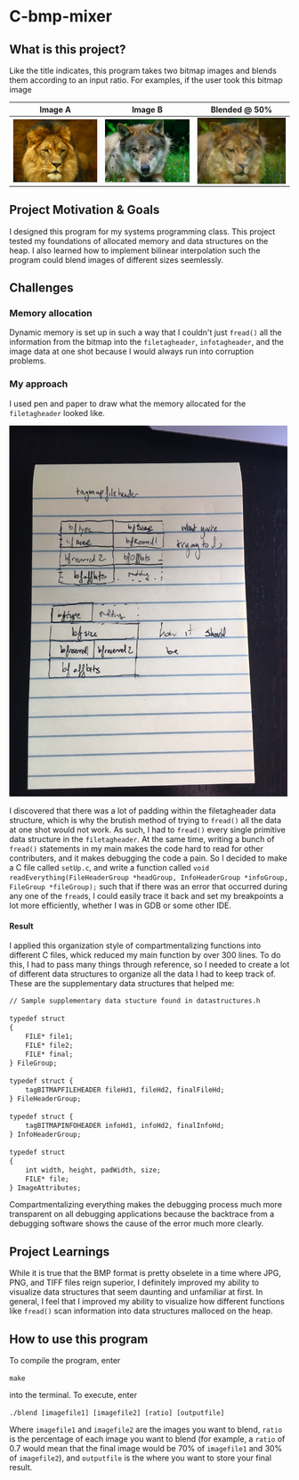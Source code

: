 # C-bmp-mixer

## What is this project?

Like the title indicates, this program takes two bitmap images and blends them according to an input ratio. For examples, if the user took this bitmap image

| Image A | Image B | Blended @ 50% |
|------|-------| ------ |
| <img src="https://github.com/krishnakalakkad/C-bmp-mixer/blob/master/lion.png?raw=true" align="center" width="300"> | <img src="https://github.com/krishnakalakkad/C-bmp-mixer/blob/master/wolf.png?raw=true" align="center" width="300"> | <img src="https://github.com/krishnakalakkad/C-bmp-mixer/blob/master/lolf.png?raw=true" align="center" width="300"> |


## Project Motivation & Goals

I designed this program for my systems programming class. This project tested my foundations of allocated memory and data structures on the heap. I also learned how to implement bilinear interpolation such the program could blend images of different sizes seemlessly. 

## Challenges

### Memory allocation

Dynamic memory is set up in such a way that I couldn't just `fread()` all the information from the bitmap into the `filetagheader`, `infotagheader`, and the image data at one shot because I would always run into corruption problems.

### My approach

I used pen and paper to draw what the memory allocated for the `filetagheader` looked like.

<img src="https://github.com/krishnakalakkad/C-bmp-mixer/blob/master/Drawing2.JPG" width="500">


I discovered that there was a lot of padding within the filetagheader data structure, which is why the brutish method of trying to `fread()` all the data at one shot would not work. As such, I had to `fread()` every single primitive data structure in the `filetagheader`. At the same time, writing a bunch of `fread()` statements in my main makes the code hard to read for other contributers, and it makes debugging the code a pain. So I decided to make a C file called `setUp.c`, and write a function called `void readEverything(FileHeaderGroup *headGroup, InfoHeaderGroup *infoGroup, FileGroup *fileGroup);` such that if there was an error that occurred during any one of the `fread`s, I could easily trace it back and set my breakpoints a lot more efficiently, whether I was in GDB or some other IDE. 

#### Result
I applied this organization style of compartmentalizing functions into different C files, whick reduced my main function by over 300 lines. To do this, I had to pass many things through reference, so I needed to create a lot of different data structures to organize all the data I had to keep track of. These are the supplementary data structures that helped me:

```
// Sample supplementary data stucture found in datastructures.h

typedef struct
{
    FILE* file1;
    FILE* file2;
    FILE* final;
} FileGroup;

typedef struct {
    tagBITMAPFILEHEADER fileHd1, fileHd2, finalFileHd;
} FileHeaderGroup;

typedef struct {
    tagBITMAPINFOHEADER infoHd1, infoHd2, finalInfoHd;
} InfoHeaderGroup;

typedef struct
{
    int width, height, padWidth, size;
	FILE* file;
} ImageAttributes;

```


Compartmentalizing everything makes the debugging process much more transparent on all debugging applications because the backtrace from a debugging software shows the cause of the error much more clearly.

## Project Learnings

While it is true that the BMP format is pretty obselete in a time where JPG, PNG, and TIFF files reign superior, I definitely improved my ability to visualize data structures that seem daunting and unfamiliar at first. In general, I feel that I improved my ability to visualize how different functions like `fread()` scan information into data structures malloced on the heap. 

## How to use this program 

To compile the program, enter

`make`

into the terminal. To execute, enter

`./blend [imagefile1] [imagefile2] [ratio] [outputfile]`

Where `imagefile1` and `imagefile2` are the images you want to blend, `ratio` is the percentage of each image you want to blend (for example, a `ratio` of 0.7 would mean that the final image would be 70% of `imagefile1` and 30% of `imagefile2`),  and `outputfile` is the where you want to store your final result.

